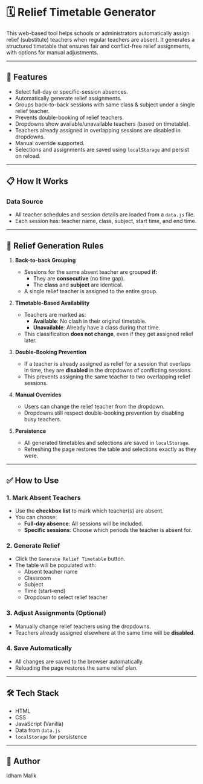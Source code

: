 # 🗓️ Relief Timetable Generator

This web-based tool helps schools or administrators automatically assign relief (substitute) teachers when regular teachers are absent. It generates a structured timetable that ensures fair and conflict-free relief assignments, with options for manual adjustments.

---

## 🌟 Features

- Select full-day or specific-session absences.
- Automatically generate relief assignments.
- Groups back-to-back sessions with same class & subject under a single relief teacher.
- Prevents double-booking of relief teachers.
- Dropdowns show available/unavailable teachers (based on timetable).
- Teachers already assigned in overlapping sessions are disabled in dropdowns.
- Manual override supported.
- Selections and assignments are saved using `localStorage` and persist on reload.

---

## 📋 How It Works

### Data Source
- All teacher schedules and session details are loaded from a `data.js` file.
- Each session has: teacher name, class, subject, start time, and end time.

---

## 📐 Relief Generation Rules

1. **Back-to-back Grouping**
   - Sessions for the same absent teacher are grouped **if:**
     - They are **consecutive** (no time gap).
     - The **class** and **subject** are identical.
   - A single relief teacher is assigned to the entire group.

2. **Timetable-Based Availability**
   - Teachers are marked as:
     - **Available**: No clash in their original timetable.
     - **Unavailable**: Already have a class during that time.
   - This classification **does not change**, even if they get assigned relief later.

3. **Double-Booking Prevention**
   - If a teacher is already assigned as relief for a session that overlaps in time, they are **disabled** in the dropdowns of conflicting sessions.
   - This prevents assigning the same teacher to two overlapping relief sessions.

4. **Manual Overrides**
   - Users can change the relief teacher from the dropdown.
   - Dropdowns still respect double-booking prevention by disabling busy teachers.

5. **Persistence**
   - All generated timetables and selections are saved in `localStorage`.
   - Refreshing the page restores the table and selections exactly as they were.

---

## ✅ How to Use

### 1. Mark Absent Teachers
- Use the **checkbox list** to mark which teacher(s) are absent.
- You can choose:
  - **Full-day absence**: All sessions will be included.
  - **Specific sessions**: Choose which periods the teacher is absent for.

### 2. Generate Relief
- Click the `Generate Relief Timetable` button.
- The table will be populated with:
  - Absent teacher name
  - Classroom
  - Subject
  - Time (start–end)
  - Dropdown to select relief teacher

### 3. Adjust Assignments (Optional)
- Manually change relief teachers using the dropdowns.
- Teachers already assigned elsewhere at the same time will be **disabled**.

### 4. Save Automatically
- All changes are saved to the browser automatically.
- Reloading the page restores the same relief plan.

---

## 🛠 Tech Stack

- HTML
- CSS
- JavaScript (Vanilla)
- Data from `data.js`
- `localStorage` for persistence

---

## 👤 Author

Idham Malik  

